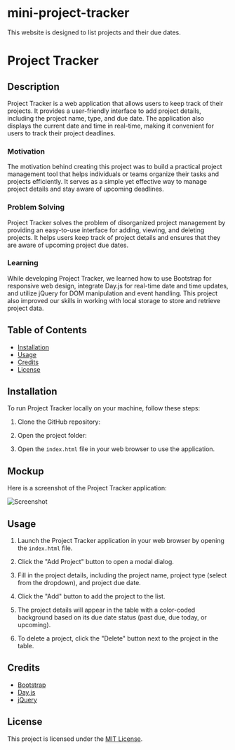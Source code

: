 # mini-project-tracker
This website is designed to list projects and their due dates. 

# Project Tracker

## Description
Project Tracker is a web application that allows users to keep track of their projects. It provides a user-friendly interface to add project details, including the project name, type, and due date. The application also displays the current date and time in real-time, making it convenient for users to track their project deadlines.

### Motivation
The motivation behind creating this project was to build a practical project management tool that helps individuals or teams organize their tasks and projects efficiently. It serves as a simple yet effective way to manage project details and stay aware of upcoming deadlines.

### Problem Solving
Project Tracker solves the problem of disorganized project management by providing an easy-to-use interface for adding, viewing, and deleting projects. It helps users keep track of project details and ensures that they are aware of upcoming project due dates.

### Learning
While developing Project Tracker, we learned how to use Bootstrap for responsive web design, integrate Day.js for real-time date and time updates, and utilize jQuery for DOM manipulation and event handling. This project also improved our skills in working with local storage to store and retrieve project data.

## Table of Contents
- [Installation](#installation)
- [Usage](#usage)
- [Credits](#credits)
- [License](#license)

## Installation
To run Project Tracker locally on your machine, follow these steps:

1. Clone the GitHub repository:

2. Open the project folder:

3. Open the `index.html` file in your web browser to use the application.

## Mockup
Here is a screenshot of the Project Tracker application:

![Screenshot](https://github.com/dwattsgithub/mini-project-tracker/assets/122656379/da89d7ee-b5a7-4c76-b7c1-d9ac5b8bd36b)

## Usage
1. Launch the Project Tracker application in your web browser by opening the `index.html` file.

2. Click the "Add Project" button to open a modal dialog.

3. Fill in the project details, including the project name, project type (select from the dropdown), and project due date.

4. Click the "Add" button to add the project to the list.

5. The project details will appear in the table with a color-coded background based on its due date status (past due, due today, or upcoming).

6. To delete a project, click the "Delete" button next to the project in the table.

## Credits
- [Bootstrap](https://getbootstrap.com/)
- [Day.js](https://day.js.org/)
- [jQuery](https://jquery.com/)

## License
This project is licensed under the [MIT License](<license-url>).
